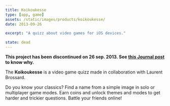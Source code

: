 ```yaml
---
title: Koikoukesse
type: [app, game]
assets: /static/images/products/koikoukesse/
date: 2013-09-26

excerpt: "A quizz about video games for iOS devices."

state: dead
---
```


**This project has been discontinued on 26 sep. 2013. See [this Journal post](/2013/09/breaking-news) to know why.**

The **Koikoukesse** is a video game quizz made in collaboration with Laurent Brossard.

Do you know your classics? Find a name from a simple image in solo or multiplayer game modes. Earn coins and unlock themes and modes to get harder and trickier questions. Battle your friends online!
